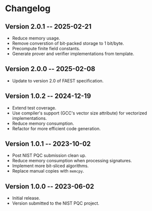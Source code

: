 # Changelog

## Version 2.0.1 -- 2025-02-21

* Reduce memory usage.
* Remove converstion of bit-packed storage to 1 bit/byte.
* Precompute finite field constants.
* Generate prover and verifier implementations from template.

## Version 2.0.0 -- 2025-02-08

* Update to version 2.0 of FAEST specification.

## Version 1.0.2 -- 2024-12-19

* Extend test coverage.
* Use compiler's support (GCC's vector size attribute) for vectorized implementations.
* Reduce memory consumption.
* Refactor for more efficient code generation.

## Version 1.0.1 -- 2023-10-02

* Post NIST PQC submission clean up.
* Reduce memory consumption when processing signatures.
* Implement more bit-sliced algorithms.
* Replace manual copies with `memcpy`.

## Version 1.0.0 -- 2023-06-02

* Initial release.
* Version submitted to the NIST PQC project.
